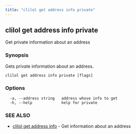 ```yaml
---
title: "clilol get address info private"
---
```

## clilol get address info private

Get private information about an address

### Synopsis

Gets private information about an address.

```
clilol get address info private [flags]
```

### Options

```
  -a, --address string   address whose info to get
  -h, --help             help for private
```

### SEE ALSO

* [clilol get address info](clilol_get_address_info.md)	 - Get information about an address

